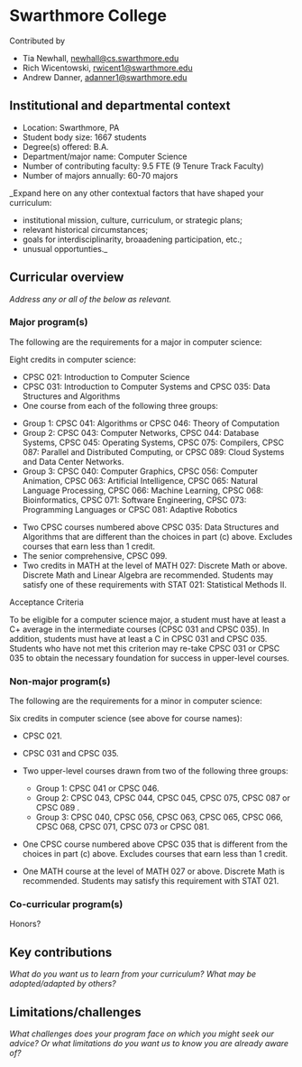 # Swarthmore College
Contributed by
- Tia Newhall, newhall@cs.swarthmore.edu
- Rich Wicentowski, rwicent1@swarthmore.edu
- Andrew Danner, adanner1@swarthmore.edu


## Institutional and departmental context
- Location: Swarthmore, PA
- Student body size: 1667 students
- Degree(s) offered: B.A.
- Department/major name: Computer Science
- Number of contributing faculty: 9.5 FTE (9 Tenure Track Faculty)
- Number of majors annually: 60-70 majors

_Expand here on any other contextual factors that have shaped your curriculum:
- institutional mission, culture, curriculum, or strategic plans;
- relevant historical circumstances;
- goals for interdisciplinarity, broaadening participation, etc.;
- unusual opportunties._

## Curricular overview

_Address any or all of the below as relevant._

### Major program(s)

The following are the requirements for a major in computer science:

Eight credits in computer science:
* CPSC 021: Introduction to Computer Science
* CPSC 031: Introduction to Computer Systems and CPSC 035: Data Structures and Algorithms
* One course from each of the following three groups:
 - Group 1: CPSC 041: Algorithms or CPSC 046: Theory of Computation
 - Group 2: CPSC 043: Computer Networks, CPSC 044: Database Systems, CPSC 045: Operating Systems, CPSC 075: Compilers, CPSC 087: Parallel and Distributed Computing, or CPSC 089: Cloud Systems and Data Center Networks.
 - Group 3: CPSC 040: Computer Graphics, CPSC 056: Computer Animation, CPSC 063: Artificial Intelligence, CPSC 065: Natural Language Processing, CPSC 066: Machine Learning, CPSC 068: Bioinformatics, CPSC 071: Software Engineering, CPSC 073: Programming Languages or CPSC 081: Adaptive Robotics
* Two CPSC courses numbered above CPSC 035: Data Structures and Algorithms that are different than the choices in part (c) above. Excludes courses that earn less than 1 credit.  
* The senior comprehensive, ​CPSC 099.
* Two credits in MATH at the level of MATH 027: Discrete Math or above. Discrete Math and Linear Algebra are recommended. Students may satisfy one of these requirements with STAT 021: Statistical Methods II. 

Acceptance Criteria

To be eligible for a computer science major, a student must have at least a C+ average in the intermediate courses (CPSC 031 and CPSC 035). In addition, students must have at least a C in CPSC 031 and CPSC 035. Students who have not met this criterion may re-take CPSC 031 or CPSC 035 to obtain the necessary foundation for success in upper-level courses.

### Non-major program(s)

The following are the requirements for a minor in computer science:

Six credits in computer science (see above for course names):

* CPSC 021.
* CPSC 031 and CPSC 035.
* Two upper-level courses drawn from two of the following three groups:
  - Group 1: CPSC 041 or CPSC 046.
  - Group 2: CPSC 043, CPSC 044, CPSC 045, CPSC 075, CPSC 087 or CPSC 089 .
  - Group 3: CPSC 040, CPSC 056, CPSC 063, CPSC 065, CPSC 066, CPSC 068, CPSC 071, CPSC 073 or CPSC 081.

* One CPSC course numbered above CPSC 035 that is different from the choices in part (c) above. Excludes courses that earn less than 1 credit.
* One MATH course at the level of MATH 027 or above. Discrete Math is recommended. Students may satisfy this requirement with STAT 021.

### Co-curricular program(s)

Honors?

## Key contributions
_What do you want us to learn from your curriculum? What may be adopted/adapted by others?_

## Limitations/challenges
_What challenges does your program face on which you might seek our advice? Or what limitations do you want us to know you are already aware of?_
